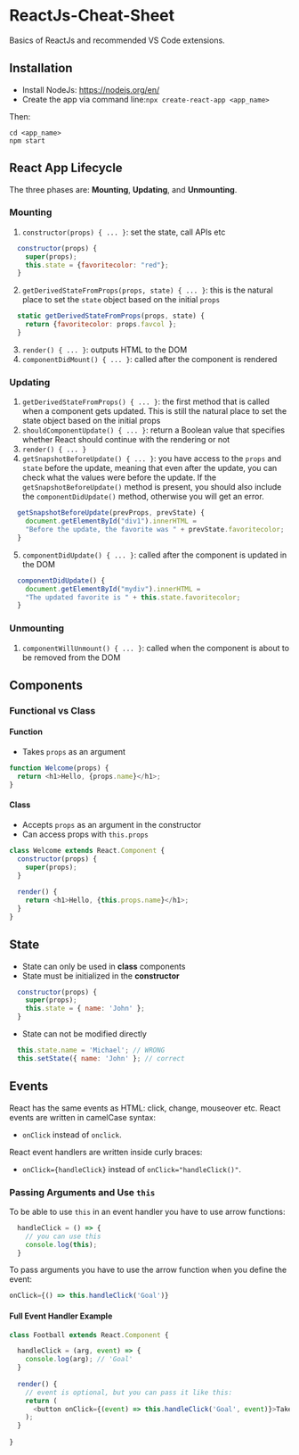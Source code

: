 # ReactJs-Cheat-Sheet
Basics of ReactJs and recommended VS Code extensions.

## Installation

* Install NodeJs: https://nodejs.org/en/
* Create the app via command line:`npx create-react-app <app_name>`

Then:
```
cd <app_name>
npm start
```

## React App Lifecycle
The three phases are: **Mounting**, **Updating**, and **Unmounting**.

### Mounting
1. `constructor(props) { ... }`: set the state, call APIs etc
```javascript
  constructor(props) {
    super(props);
    this.state = {favoritecolor: "red"};
  }
```
2. `getDerivedStateFromProps(props, state) { ... }`: this is the natural place to set the `state` object based on the initial `props`
```javascript
  static getDerivedStateFromProps(props, state) {
    return {favoritecolor: props.favcol };
  }
```
3. `render() { ... }`: outputs HTML to the DOM
4. `componentDidMount() { ... }`: called after the component is rendered

### Updating
1. `getDerivedStateFromProps() { ... }`: the first method that is called when a component gets updated. This is still the natural place to set the state object based on the initial props
2. `shouldComponentUpdate() { ... }`: return a Boolean value that specifies whether React should continue with the rendering or not
3. `render() { ... }`
4. `getSnapshotBeforeUpdate() { ... }`: you have access to the `props` and `state` before the update, meaning that even after the update, you can check what the values were before the update. If the `getSnapshotBeforeUpdate()` method is present, you should also include the `componentDidUpdate()` method, otherwise you will get an error.
```javascript
  getSnapshotBeforeUpdate(prevProps, prevState) {
    document.getElementById("div1").innerHTML =
    "Before the update, the favorite was " + prevState.favoritecolor;
  }
```
5. `componentDidUpdate() { ... }`: called after the component is updated in the DOM
```javascript
  componentDidUpdate() {
    document.getElementById("mydiv").innerHTML =
    "The updated favorite is " + this.state.favoritecolor;
  }
```

### Unmounting
1. `componentWillUnmount() { ... }`: called when the component is about to be removed from the DOM

## Components
### Functional vs Class
#### Function
* Takes `props` as an argument

```javascript
function Welcome(props) {
  return <h1>Hello, {props.name}</h1>;
}
```

#### Class
* Accepts `props` as an argument in the constructor
* Can access props with `this.props`

```javascript
class Welcome extends React.Component {
  constructor(props) {
    super(props);
  }
  
  render() {
    return <h1>Hello, {this.props.name}</h1>;
  }
}
```

## State
* State can only be used in **class** components
* State must be initialized in the **constructor**
```javascript
  constructor(props) {
    super(props);
    this.state = { name: 'John' };
  }
```
* State can not be modified directly
```javascript
  this.state.name = 'Michael'; // WRONG
  this.setState({ name: 'John' }; // correct
```

## Events
React has the same events as HTML: click, change, mouseover etc.
React events are written in camelCase syntax:
* `onClick` instead of `onclick`.

React event handlers are written inside curly braces:
* `onClick={handleClick}`  instead of `onClick="handleClick()"`.

### Passing Arguments and Use `this`
To be able to use `this` in an event handler you have to use arrow functions:
```javascript
  handleClick = () => {
    // you can use this
    console.log(this);
  }
```
To pass arguments you have to use the arrow function when you define the event:
```javascript
onClick={() => this.handleClick('Goal')}
```
#### Full Event Handler Example
```javascript
class Football extends React.Component {

  handleClick = (arg, event) => {
    console.log(arg); // 'Goal'
  }
  
  render() {
    // event is optional, but you can pass it like this:
    return (
      <button onClick={(event) => this.handleClick('Goal', event)}>Take the shot!</button>
    );
  }
  
}
```
